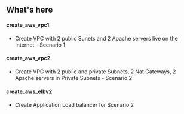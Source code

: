 ## What's here 
#### create_aws_vpc1 
- Create VPC with 2 public Sunets and 2 Apache servers live on the Internet  - Scenario 1
#### create_aws_vpc2 
- Create VPC with 2 public and  private Subnets, 2 Nat Gateways, 2 Apache servers in Private Subnets - Scenario 2
#### create_aws_elbv2
- Create Application Load balancer for Scenario 2
